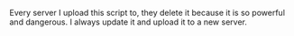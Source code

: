 Every server I upload this script to, they delete it because it is so powerful and dangerous. I always update it and upload it to a new server.
